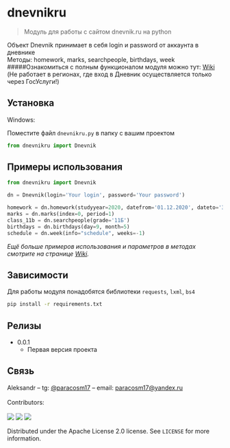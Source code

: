 # dnevnikru

> Модуль для работы с сайтом dnevnik.ru на python

Объект Dnevnik принимает в себя login и password от аккаунта в дневнике <br/>
Методы: homework, marks, searchpeople, birthdays, week <br>
#####Ознакомиться с полным функционалом модуля можно тут: [Wiki][wiki] <br>
(Не работает в регионах, где вход в Дневник осуществляется только через ГосУслуги!)
## Установка

Windows:

Поместите файл ```dnevnikru.py``` в папку с вашим проектом

```python
from dnevnikru import Dnevnik
```

## Примеры использования

```python
from dnevnikru import Dnevnik

dn = Dnevnik(login='Your login', password='Your password')

homework = dn.homework(studyyear=2020, datefrom='01.12.2020', dateto='30.12.2020')
marks = dn.marks(index=0, period=1)
class_11b = dn.searchpeople(grade='11Б')
birthdays = dn.birthdays(day=9, month=5)
schedule = dn.week(info="schedule", weeks=-1)
```

_Ещё больше примеров использования и параметров в методах смотрите на странице [Wiki][wiki]._

## Зависимости

Для работы модуля понадобятся библиотеки `requests`, `lxml`, `bs4`

```cmd
pip install -r requirements.txt
```

## Релизы

* 0.0.1
  * Первая версия проекта

## Связь

Aleksandr – tg: [@paracosm17](https://t.me/paracosm17) – email: paracosm17@yandex.ru <br>
<br>
Contributors: <br>
<br>
<a href="https://github.com/paracosm17"><img src="https://avatars.githubusercontent.com/u/85677238?v=4&size=40" /></a>
<a href="https://github.com/stepanskryabin"><img src="https://avatars.githubusercontent.com/u/47498917?v=4&size=40" /></a>
<a href="https://github.com/vypivshiy"><img src="https://avatars.githubusercontent.com/u/59173419?v=4&size=40" /></a>

Distributed under the Apache License 2.0 license. See ``LICENSE`` for more information.

<!-- Markdown link & img dfn's -->
[npm-image]: https://img.shields.io/npm/v/datadog-metrics.svg?style=flat-square
[npm-url]: https://npmjs.org/package/datadog-metrics
[npm-downloads]: https://img.shields.io/npm/dm/datadog-metrics.svg?style=flat-square
[travis-image]: https://img.shields.io/travis/dbader/node-datadog-metrics/master.svg?style=flat-square
[travis-url]: https://travis-ci.org/dbader/node-datadog-metrics
[wiki]: https://github.com/paracosm17/dnevnikru/wiki
